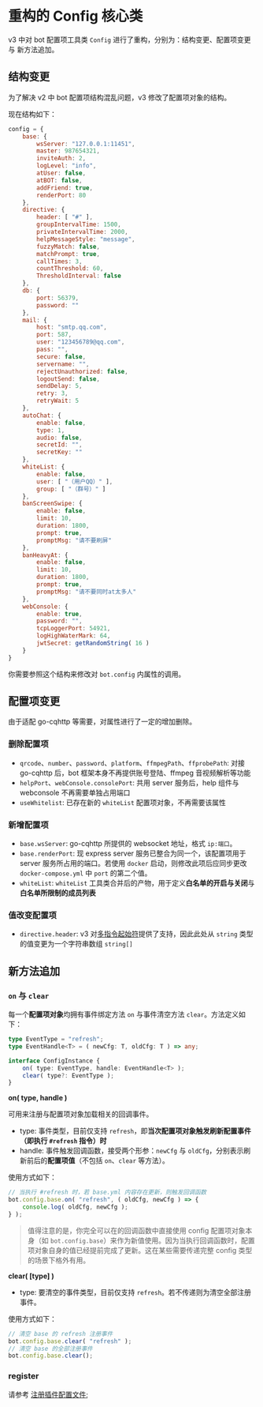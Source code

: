 # 重构的 Config 核心类

v3 中对 bot 配置项工具类 `Config` 进行了重构，分别为：结构变更、配置项变更 与 新方法追加。

## 结构变更

为了解决 v2 中 bot 配置项结构混乱问题，v3 修改了配置项对象的结构。

现在结构如下：

```javascript
config = {
    base: {
        wsServer: "127.0.0.1:11451",
        master: 987654321,
        inviteAuth: 2,
        logLevel: "info",
        atUser: false,
        atBOT: false,
        addFriend: true,
        renderPort: 80
    },
    directive: {
        header: [ "#" ],
        groupIntervalTime: 1500,
        privateIntervalTime: 2000,
        helpMessageStyle: "message",
        fuzzyMatch: false,
        matchPrompt: true,
        callTimes: 3,
        countThreshold: 60,
        ThresholdInterval: false
    },
    db: {
        port: 56379,
        password: ""
    },
    mail: {
        host: "smtp.qq.com",
        port: 587,
        user: "123456789@qq.com",
        pass: "",
        secure: false,
        servername: "",
        rejectUnauthorized: false,
        logoutSend: false,
        sendDelay: 5,
        retry: 3,
        retryWait: 5
    },
    autoChat: {
        enable: false,
        type: 1,
        audio: false,
        secretId: "",
        secretKey: ""
    },
    whiteList: {
        enable: false,
        user: [ "（用户QQ）" ],
        group: [ "（群号）" ]
    },
    banScreenSwipe: {
        enable: false,
        limit: 10,
        duration: 1800,
        prompt: true,
        promptMsg: "请不要刷屏"
    },
    banHeavyAt: {
        enable: false,
        limit: 10,
        duration: 1800,
        prompt: true,
        promptMsg: "请不要同时at太多人"
    },
    webConsole: {
        enable: true,
        password: "",
        tcpLoggerPort: 54921,
        logHighWaterMark: 64,
        jwtSecret: getRandomString( 16 )
    }
} 
```

你需要参照这个结构来修改对 `bot.config` 内属性的调用。

## 配置项变更

由于适配 go-cqhttp 等需要，对属性进行了一定的增加删除。

### 删除配置项

- `qrcode`、`number`、`password`、`platform`、`ffmpegPath`、`ffprobePath`: 对接 go-cqhttp 后，bot 框架本身不再提供账号登陆、ffmpeg 音视频解析等功能
- `helpPort`、`webConsole.consolePort`: 共用 server 服务后，help 组件与 webconsole 不再需要单独占用端口
- `useWhitelist`: 已存在新的 `whiteList` 配置项对象，不再需要该属性

### 新增配置项

- `base.wsServer`: go-cqhttp 所提供的 websocket 地址，格式 `ip:端口`。
- `base.renderPort`: 现 express server 服务已整合为同一个，该配置项用于 server 服务所占用的端口。若使用 `docker` 启动，则修改此项后应同步更改 `docker-compose.yml` 中 `port` 的第二个值。
- `whiteList`: `whiteList` 工具类合并后的产物，用于定义**白名单的开启与关闭**与**白名单所限制的成员列表**

### 值改变配置项

- `directive.header`: v3 对[多指令起始符]()提供了支持，因此此处从 `string` 类型的值变更为一个字符串数组 `string[]`

## 新方法追加

### `on` 与 `clear`

每一个**配置项对象**均拥有事件绑定方法 `on` 与事件清空方法 `clear`。方法定义如下：

```ts
type EventType = "refresh";
type EventHandle<T> = ( newCfg: T, oldCfg: T ) => any;

interface ConfigInstance {
    on( type: EventType, handle: EventHandle<T> );
    clear( type?: EventType );
}
```

**on( type, handle )**

可用来注册与配置项对象加载相关的回调事件。

- type: 事件类型，目前仅支持 `refresh`，即**当次配置项对象触发刷新配置事件（即执行 `#refresh` 指令）时**
- handle: 事件触发回调函数，接受两个形参：`newCfg` 与 `oldCfg`，分别表示刷新前后的**配置项值**（不包括 `on`、`clear` 等方法）。

使用方式如下：

```ts
// 当执行 #refresh 时，若 base.yml 内容存在更新，则触发回调函数
bot.config.base.on( "refresh", ( oldCfg, newCfg ) => {
    console.log( oldCfg, newCfg );
} );
```

> 值得注意的是，你完全可以在的回调函数中直接使用 config 配置项对象本身（如 `bot.config.base`）来作为新值使用。因为当执行回调函数时，配置项对象自身的值已经提前完成了更新。这在某些需要传递完整 config 类型的场景下格外有用。

**clear( \[type] )**

- type: 要清空的事件类型，目前仅支持 `refresh`。若不传递则为清空全部注册事件。

使用方式如下：

```ts
// 清空 base 的 refresh 注册事件
bot.config.base.clear( "refresh" );
// 清空 base 的全部注册事件
bot.config.base.clear();
```

### register

请参考 [注册插件配置文件](./register-plugin-config.md);
